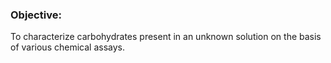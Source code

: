 ### Objective:

To characterize carbohydrates present in an unknown solution on the basis of various chemical assays.

